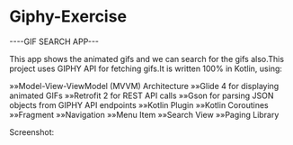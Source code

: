 # Giphy-Exercise
----GIF SEARCH APP---


This app shows the animated gifs and we can search for the gifs also.This project uses GIPHY API for fetching gifs.It is written 100% in Kotlin, using:

»»Model-View-ViewModel (MVVM) Architecture
»»Glide 4 for displaying animated GIFs
»»Retrofit 2 for REST API calls
»»Gson for parsing JSON objects from GIPHY API endpoints
»»Kotlin Plugin
»»Kotlin Coroutines
»»Fragment
»»Navigation 
»»Menu Item
»»Search View
»»Paging Library


Screenshot:






